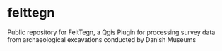 # felttegn
Public repository for FeltTegn, a Qgis Plugin for processing survey data from archaeological excavations conducted by Danish Museums
